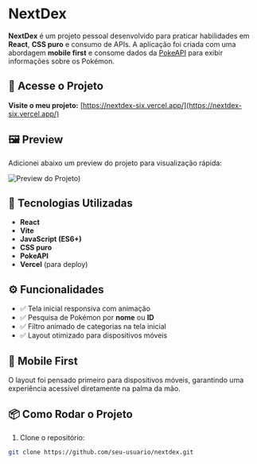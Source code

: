 # NextDex

**NextDex** é um projeto pessoal desenvolvido para praticar habilidades em **React**, **CSS puro** e consumo de APIs. A aplicação foi criada com uma abordagem **mobile first** e consome dados da [PokeAPI](https://pokeapi.co) para exibir informações sobre os Pokémon.

## 🔗 Acesse o Projeto

**Visite o meu projeto:**
[https://nextdex-six.vercel.app/](https://nextdex-six.vercel.app/)

## 🖼 Preview

Adicionei abaixo um preview do projeto para visualização rápida:

![Preview do Projeto](https://github.com/baestero/Nextdex/raw/public/preview/Nextdex.png))

## 🚀 Tecnologias Utilizadas

- **React**
- **Vite**
- **JavaScript (ES6+)**
- **CSS puro**
- **PokeAPI**
- **Vercel** (para deploy)

## ⚙️ Funcionalidades

- ✅ Tela inicial responsiva com animação
- ✅ Pesquisa de Pokémon por **nome** ou **ID**
- ✅ Filtro animado de categorias na tela inicial
- ✅ Layout otimizado para dispositivos móveis

## 📲 Mobile First

O layout foi pensado primeiro para dispositivos móveis, garantindo uma experiência acessível diretamente na palma da mão.

## 📦 Como Rodar o Projeto

1. Clone o repositório:

```bash
git clone https://github.com/seu-usuario/nextdex.git
```
